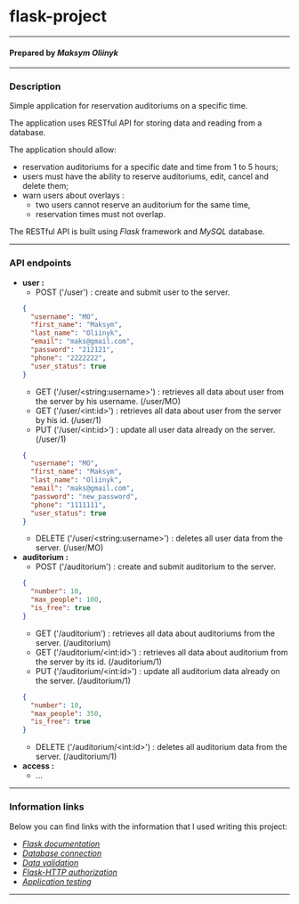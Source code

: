 # flask-project
***
#### Prepared by *Maksym Oliinyk*
***
### Description
Simple application for reservation auditoriums on a specific time.

The application uses RESTful API for storing data and reading from a database.

The application should allow:
* reservation auditoriums for a specific date and time from 1 to 5 hours;
* users must have the ability to reserve auditoriums, edit, cancel and
  delete them;
* warn users about overlays :
  * two users cannot reserve an auditorium for the same time,
  * reservation times must not overlap.

The RESTful API is built using _Flask_ framework and _MySQL_ database.
***
### API endpoints
* **user :**
  * POST ('/user') : create and submit user to the server.
  ```json
  {
    "username": "MO",
    "first_name": "Maksym",
    "last_name": "Oliinyk",
    "email": "maks@gmail.com",
    "password": "212121",
    "phone": "2222222",
    "user_status": true
  }
  ```
  * GET ('/user/\<string:username>') : retrieves all data about user from the server by his username. (/user/MO)
  * GET ('/user/\<int:id>') : retrieves all data about user from the server by his id. (/user/1)
  * PUT ('/user/\<int:id>') : update all user data already on the server. (/user/1)
  ```json
  {
    "username": "MO",
    "first_name": "Maksym",
    "last_name": "Oliinyk",
    "email": "maks@gmail.com",
    "password": "new_password",
    "phone": "1111111",
    "user_status": true
  }
  ```
  * DELETE ('/user/\<string:username>') : deletes all user data from the server. (/user/MO)
* **auditorium :**
  * POST ('/auditorium') : create and submit auditorium to the server.
  ```json
  {
    "number": 10,
    "max_people": 100,
    "is_free": true
  }
  ```
  * GET ('/auditorium') : retrieves all data about auditoriums from the server. (/auditorium)
  * GET ('/auditorium/\<int:id>') : retrieves all data about auditorium from the server by its id. (/auditorium/1)
  * PUT ('/auditorium/\<int:id>') : update all auditorium data already on the server. (/auditorium/1)
  ```json
  {
    "number": 10,
    "max_people": 350,
    "is_free": true
  }
  ```
  * DELETE ('/auditorium/\<int:id>') : deletes all auditorium data from the server. (/auditorium/1)
* **access :**
  * ...
***
### Information links
Below you can find links with the information that I used writing this project:

* [_Flask documentation_](https://flask.palletsprojects.com/en/2.1.x/)
* [_Database connection_](https://www.sqlalchemy.org/)
* [_Data validation_](https://marshmallow.readthedocs.io/en/stable/)
* [_Flask-HTTP authorization_](https://flask-httpauth.readthedocs.io/en/latest/#basic-authentication-examples)
* [_Application testing_](https://docs.python.org/3/library/unittest.html)
***